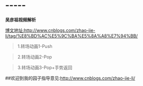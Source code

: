 # -----
**吴彦祖视频解析**

[博文地址:](http://www.cnblogs.com/zhao-jie-li/tag/%E8%BD%AC%E5%9C%BA%E5%8A%A8%E7%94%BB/)http://www.cnblogs.com/zhao-jie-li/tag/%E8%BD%AC%E5%9C%BA%E5%8A%A8%E7%94%BB/

>1.转场动画1-Push  

>2.转场动画2-Pop 

>3.转场动画3-Pop+手势返回

##欢迎到我的园子指导意见:http://www.cnblogs.com/zhao-jie-li/